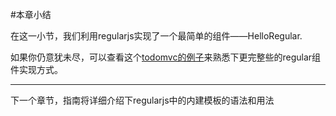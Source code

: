 
#本章小结


在这一小节，我们利用regularjs实现了一个最简单的组件——HelloRegular.



<!--
* `Regular.extend`: 组件的定义方式

  相关阅读: [regular中的类式继承](../core/class.md), [regular中的模块封装]()


* `if/else`: 基本的逻辑支持

  相关阅读: [模板语法](../syntax/README.md)


* `{{}}`: 表达式插值, 表达式可以作为属性值， 也可以作为文本节点插入



* regularjs中的事件系统`on-*` 

-->




如果你仍意犹未尽，可以查看这个[todomvc的例子](http://jsfiddle.net/leeluolee/5Err9/)来熟悉下更完整些的regular组件实现方式。



--------------------

下一个章节，指南将详细介绍下regularjs中的内建模板的语法和用法